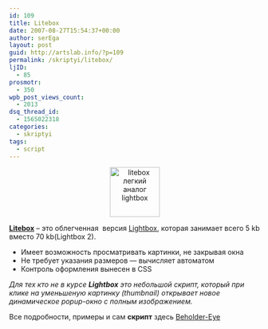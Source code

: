 ```yaml
---
id: 109
title: Litebox
date: 2007-08-27T15:54:37+00:00
author: serEga
layout: post
guid: http://artslab.info/?p=109
permalink: /skriptyi/litebox/
ljID:
  - 85
prosmotr:
  - 350
wpb_post_views_count:
  - 2013
dsq_thread_id:
  - 1565022318
categories:
  - skriptyi
tags:
  - script
---
```

<center>
  <a href="http://googledrive.com/host/0B9lHVSSSdxdxd0hjdUdmRzY3Tjg/litebox.jpg"><img src="http://googledrive.com/host/0B9lHVSSSdxdxd0hjdUdmRzY3Tjg/litebox.jpg" alt="litebox легкий аналог lightbox" title="litebox" width="100" height="100" class="alignnone size-full wp-image-877" /></a>
</center>



<a href="http://beholder-eye.info/2006/03/13/litebox" title="Litebox" target="_blank"><strong>Litebox</strong></a> &#8211; это облегченная  версия <a href="http://www.huddletogether.com/projects/lightbox/" title="Lightbox" target="_blank">Lightbox</a>, которая занимает всего 5 kb вместо 70 kb(Lightbox 2).

  * Имеет возможность просматривать картинки, не закрывая окна
  * Не требует указания размеров — вычисляет автоматом
  * Контроль оформления вынесен в CSS

_Для тех кто не в курсе **Lightbox** это небольшой скрипт, который при клике на уменьшеную картинку (thumbnail) открывает новое динамическое popup-окно с полным изображением._

Все подробности, примеры и сам **скрипт** здесь <a href="http://beholder-eye.info/2006/03/13/litebox" title="litebox" target="_blank">Beholder-Eye</a>